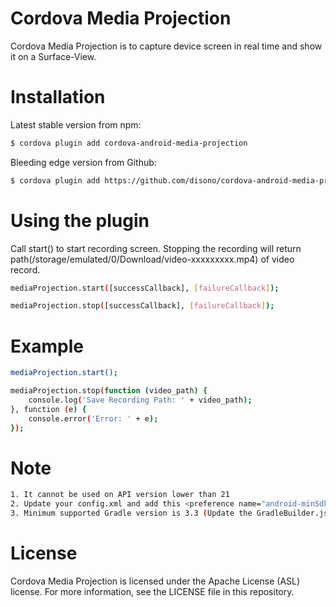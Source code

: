# Cordova Media Projection
Cordova Media Projection is to capture device screen in real time and show it on a Surface-View.

# Installation
Latest stable version from npm:
```sh
$ cordova plugin add cordova-android-media-projection
```

Bleeding edge version from Github:
```sh
$ cordova plugin add https://github.com/disono/cordova-android-media-projection
```

# Using the plugin
Call start() to start recording screen. Stopping the recording will return path(/storage/emulated/0/Download/video-xxxxxxxxx.mp4) of video record.
```sh
mediaProjection.start([successCallback], [failureCallback]);

mediaProjection.stop([successCallback], [failureCallback]);
```

# Example
```sh
mediaProjection.start();

mediaProjection.stop(function (video_path) {
    console.log('Save Recording Path: ' + video_path);
}, function (e) {
    console.error('Error: ' + e);
});
```

# Note
```sh
1. It cannot be used on API version lower than 21
2. Update your config.xml and add this <preference name="android-minSdkVersion" value="21" />
3. Minimum supported Gradle version is 3.3 (Update the GradleBuilder.js find the distributionUrl and replace with var distributionUrl = process.env['CORDOVA_ANDROID_GRADLE_DISTRIBUTION_URL'] || 'https\\://services.gradle.org/distributions/gradle-3.3-all.zip';)
```

# License
Cordova Media Projection is licensed under the Apache License (ASL) license. For more information, see the LICENSE file in this repository.